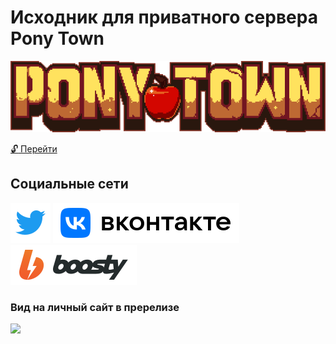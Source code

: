 # Исходник для приватного сервера Pony Town

<div style="text-align: center;"><img src="/logo-large-57d9b1947a.png"></div>



[:unlock: Перейти](https://github.com/kaurcev/pixel.horse)

## Социальные сети

[<img src="/twitter.svg">](https://twitter.com/kaurcev) [<img src="/vk.svg">](https://vk.com/kaurcev) [<img src="/boosty.svg">](https://boosty.to/kaurcev)


### Вид на личный сайт в пререлизе

[<img src="https://mini.s-shot.ru/1920x1080/1080/png/?http://beta.kaurcev.tk">](https://beta.kaurcev.tk)




